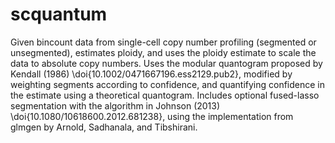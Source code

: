 # scquantum

Given bincount data from single-cell copy number profiling (segmented or unsegmented), estimates ploidy, and uses the ploidy estimate to scale the data to absolute copy numbers. Uses the modular quantogram proposed by Kendall (1986) \doi{10.1002/0471667196.ess2129.pub2}, modified by weighting segments according to confidence, and quantifying confidence in the estimate using a theoretical quantogram. Includes optional fused-lasso segmentation with the algorithm in Johnson (2013) \doi{10.1080/10618600.2012.681238}, using the implementation from glmgen by Arnold, Sadhanala, and Tibshirani.
